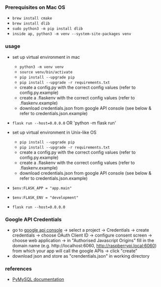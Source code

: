 ### Prerequisites on Mac OS
- `brew install cmake`
- `brew install dlib`
- `sudo python3 -m pip install dlib`
- `inside ap, python3 -m venv --system-site-packages venv`

### usage
- set up virtual environment in mac
  * `python3 -m venv venv`
  * `source venv/bin/activate`
  * `pip install --upgrade pip`
  * `pip install --upgrade -r requirements.txt`
  * create a config.py with the correct config values (refer to config.py.example)
  * create a .flaskenv with the correct config values (refer to .flaskenv.example)
  * download credentials.json from google API console (see below & refer to credentials.json.example)
- `flask run --host=0.0.0.0` OR 'python -m flask run'

- set up virtual environment in Unix-like OS
  * `pip install --upgrade pip`
  * `pip install --upgrade -r requirements.txt`
  * create a config.py with the correct config values (refer to config.py.example)
  * create a .flaskenv with the correct config values (refer to .flaskenv.example)
  * download credentials.json from google API console (see below & refer to credentials.json.example)

- `$env:FLASK_APP = "app.main"`
- `$env:FLASK_ENV = "development"`
- `flask run --host=0.0.0.0`


### Google API Credentials
- go to [google api console](https://console.developers.google.com/apis) -> select a project -> Credentials -> create credentials -> choose OAuth Client ID -> configure consent screen -> choose web application -> in "Authorised Javascript Origins" fill in the domain name (e.g. http://localhost:6060, http://raspberrypi.local:6060) from which your app will call the google APIs -> click "create"
- download json and store as "crendentials.json" in working directory

### references
- [PyMySQL documentation](https://pymysql.readthedocs.io/en/latest/index.html)

